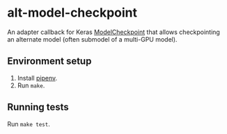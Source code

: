 # alt-model-checkpoint

An adapter callback for Keras [ModelCheckpoint](https://keras.io/callbacks/#modelcheckpoint) that allows checkpointing
an alternate model (often submodel of a multi-GPU model).

## Environment setup

1. Install [pipenv](https://docs.pipenv.org/install/).
2. Run `make`.

## Running tests

Run `make test`.